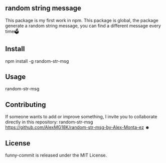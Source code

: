 ## random string message
This package is my first work in npm. This package is global, the package generate a random string message, you can find a different message every time🗳️

## Install
npm install -g random-str-msg

## Usage
random-str-msg

## Contributing
If someone wants to add or improve something, I invite you to collaborate directly in this repository: random-str-msg https://github.com/AlexMG18K/random-str-msg-by-Alex-Monta-ez   ☻

## License
funny-commit is released under the MIT License.
